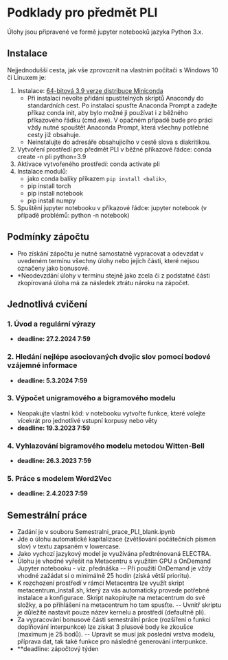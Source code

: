 # Podklady pro předmět PLI

Úlohy jsou připravené ve formě jupyter notebooků jazyka Python 3.x.

## Instalace

Nejjednodušší cesta, jak vše zprovoznit na vlastním počítači s Windows 10 či Linuxem je:

1. Instalace: [64-bitová 3.9 verze distribuce Miniconda](https://docs.conda.io/en/latest/miniconda.html)
	- Při instalaci nevolte přidání spustitelných skriptů Anacondy do standardních cest. Po instalaci spusťte Anaconda Prompt a zadejte příkaz conda init, aby bylo možné ji používat i z běžného příkazového řádku (cmd.exe). V opačném případě bude pro práci vždy nutné spouštět Anaconda Prompt, která všechny potřebné cesty již obsahuje.
	- Neinstalujte do adresáře obsahujícího v cestě slova s diakritikou.
2. Vytvoření prostředí pro předmět PLI v běžné příkazové řádce: conda create -n pli python=3.9
3. Aktivace vytvořeného prostředí: conda activate pli
4. Instalace modulů:
   - jako conda balíky příkazem `pip install <balik>`,
   - pip install torch
   - pip install notebook   
   - pip install numpy   
5. Spuštění jupyter notebooku v příkazové řádce: jupyter notebook (v případě problémů: python -n notebook)

## Podmínky zápočtu

- Pro získání zápočtu je nutné samostatně vypracovat a odevzdat v uvedeném termínu všechny úlohy nebo jejich části, které nejsou označeny jako bonusové.
- *Neodevzdání úlohy v termínu stejně jako zcela či z podstatné části zkopírovaná úloha má za následek ztrátu nároku na zápočet.

## Jednotlivá cvičení

### 1. Úvod a regulární výrazy
- **deadline: 27.2.2024 7:59**

### 2. Hledání nejlépe asociovaných dvojic slov pomocí bodové vzájemné informace
- **deadline: 5.3.2024 7:59**

### 3. Výpočet unigramového a bigramového modelu
- Neopakujte vlastní kód: v notebooku vytvořte funkce, které volejte vícekrát pro jednotlivé vstupní korpusy nebo věty
- **deadline: 19.3.2023 7:59**

### 4. Vyhlazování bigramového modelu metodou Witten-Bell
- **deadline: 26.3.2023 7:59**

### 5. Práce s modelem Word2Vec
- **deadline: 2.4.2023 7:59**

## Semestrální práce
- Zadání je v souboru Semestralni_prace_PLI_blank.ipynb
- Jde o úlohu automatické kapitalizace (zvětšování počátečních písmen slov) v textu zapsaném v lowercase.
- Jako vychozí jazykový model je využívána předtrénovaná ELECTRA.
- Úlohu je vhodné vyřešit na Metacentru s využitím GPU a OnDemand Jupyter notebooku - viz. přednáška
-- Při použití OnDemand je vždy vhodné zažádat si o minimálně 25 hodin (získá větší prioritu).
- K rozchození prostředí v rámci Metacentra lze využít skript metacentrum_install.sh, který za vás automaticky provede potřebné instalace a konfigurace. Skript nakopírujte na metacentrum do své složky, a po přihlášení na metacentrum ho tam spusťte.
-- Uvnitř skriptu je důležité nastavit pouze název kernelu a prostředí (defaultně pli).
- Za vypracování bonusové části semestrální práce (rozšíření o funkci doplňování interpunkce) lze získat 3 plusové body ke zkoušce (maximum je 25 bodů).
-- Upravit se musí jak poslední vrstva modelu, příprava dat, tak také funkce pro následné generování interpunkce.
- **deadline: zápočtový týden